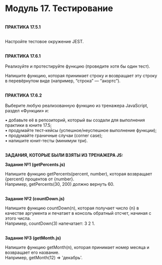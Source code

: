 # Модуль 17. Тестирование
<br>
<b>ПРАКТИКА 17.5.1</b><br><br>

Настройте тестовое окружение JEST.<br><br>

<b>ПРАКТИКА 17.6.1</b><br><br>
Реализуйте и протестируйте функцию (проведите хотя бы один тест).<br>

Напишите функцию, которая принимает строку и возвращает эту строку в перевёрнутом виде (например, “строка” — “акортс”).<br><br>

<b>ПРАКТИКА 17.6.2</b><br><br>
Выберите любую реализованную функцию из тренажера JavaScript, раздел «Функции» и:<br>

• добавьте её в репозиторий, который вы создали для выполнения практики в юните 17.5;<br>
• продумайте тест-кейсы (успешное/неуспешное выполнение функции);<br>
• продумайте граничные случаи (corner case); <br>
• напишите юнит-тесты (минимум три).<br><br>

<b>ЗАДАНИЯ, КОТОРЫЕ БЫЛИ ВЗЯТЫ ИЗ ТРЕНАЖЕРА JS:</b><br>

<b>Задание №1 (getPercents.js)</b><br>

Напишите функцию getPercents(percent, number), которая возвращает {percent} процентов от {number}.<br>
Например, getPercents(30, 200) должно вернуть 60.<br><br>

<b>Задание №2 (countDown.js)</b><br>

Напишите функцию countDown(n), которая получает число {n} в качестве аргумента и печатает в консоль обратный отсчет, начиная с этого числа. <br>
Например, countDown(3) напечатает: 3 2 1.<br><br>

<b>Задание №3 (getMonth.js)</b><br>

Напишите функцию getMonth(n), которая принимает номер месяца и возвращает его название.<br>
Например, getMonth(12) ⇒ 'декабрь'.<br>
